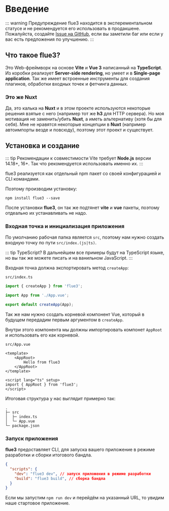# Введение

::: warning Предупреждение
flue3 находится в эксперементальном статусе и не рекомендуется его использовать в продакшене. Пожалуйста, создайте [Issue на GitHub](https://github.com/FL3NKEY/flue3/issues), если вы заметили баг или если у вас есть предложения по улучшению.
:::

## Что такое flue3?
Это Web-фреймворк на основе **Vite** и **Vue 3** написанный на **TypeScript**. Из коробки реализует **Server-side rendering**, но умеет и в **Single-page application**. Так же имеет встроенные инструменты для создания плагинов, обработки входных точек и фетчинга данных.

### Это же Nuxt
Да, это калька на **Nuxt** и в этом проекте используются некоторые решения взятые с него (например тот же **h3** для HTTP сервера). Но моя мотивация не заменить/убить **Nuxt**, а иметь альтернативу (хотя бы для себя). Мне не нравятся некоторые концепции в **Nuxt** (например автоимпорты везде и повсюду), поэтому этот проект и существует. 

## Установка и создание
::: tip Рекомендации к совместимости
Vite требует **Node.js** версии 14.18+, 16+. Так что рекомендуется использовать именно их.
:::

flue3 реализуется как отдельный npm пакет со своей конфигурацией и CLI командами.

Поэтому производим установку:
```
npm install flue3 --save
```

После установки **flue3**, он так же подтянет **vite** и **vue** пакеты, поэтому отдеально их устанавливать не надо.

### Входная точка и инициализация приложения
По умолчанию рабочая папка является `src`, поэтому нам нужно создать входную точку по пути `src/index.(js|ts)`. 

::: tip TypeScript?
В дальнейшем все примеры будут на TypeScript языке, но вы так же можете писать и на ванильном JavaScript.
:::

Входная точка должна экспортировать метод `createApp`:

`src/index.ts`
```typescript
import { createApp } from 'flue3';

import App from './App.vue';

export default createApp(App);
```

Так же нам нужно создать корневой компонент Vue, который в будущем передадим первым аргументом в `createApp`.

Внутри этого компонента мы должны импортировать компонет `AppRoot` и использовать его как корневой.

`src/App.vue`

```vue
<template>
    <AppRoot>
        Hello from flue3
    </AppRoot>
</template>

<script lang="ts" setup>
import { AppRoot } from 'flue3';
</script>
```

Итоговая структура у нас выглядит примерно так:
```
.
├─ src
│  ├─ index.ts
│  └─ App.vue
└─ package.json
```

### Запуск приложения
**flue3** предоставляет CLI, для запуска вашего приложение в режиме разработки и сборки итогового бандла.

```json
{
  "scripts": {
    "dev": "flue3 dev", // запуск приложения в режиме разработки
    "build": "flue3 build", // сборка бандла
  }
}
```

Если мы запустим `npm run dev` и перейдём на указанный URL, то увидим наше стартовое приложение.
